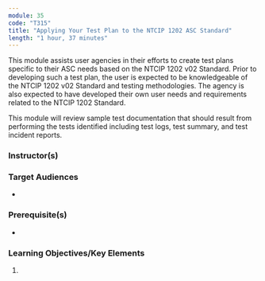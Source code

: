 ```yaml
---
module: 35
code: "T315"
title: "Applying Your Test Plan to the NTCIP 1202 ASC Standard"
length: "1 hour, 37 minutes"
---
```

This module assists user agencies in their efforts to create test plans specific to their ASC needs based on the NTCIP 1202 v02 Standard. Prior to developing such a test plan, the user is expected to be knowledgeable of the NTCIP 1202 v02 Standard and testing methodologies. The agency is also expected to have developed their own user needs and requirements related to the NTCIP 1202 Standard.

This module will review sample test documentation that should result from performing the tests identified including test logs, test summary, and test incident reports.

### Instructor(s)


### Target Audiences
* 

### Prerequisite(s)
* 

### Learning Objectives/Key Elements
1. 